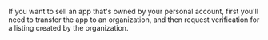 If you want to sell an app that's owned by your personal account, first you'll need to transfer the app to an organization, and then request verification for a listing created by the organization.
